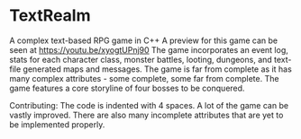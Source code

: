 # TextRealm
A complex text-based RPG game in C++
A preview for this game can be seen at https://youtu.be/xyogtUPnj90
The game incorporates an event log, stats for each character class,
monster battles, looting, dungeons, and text-file generated maps
and messages.  The game is far from complete as it has many
complex attributes - some complete, some far from complete.
The game features a core storyline of four bosses to be conquered.

Contributing:
The code is indented with 4 spaces.
A lot of the game can be vastly improved.
There are also many incomplete attributes that
are yet to be implemented properly.

